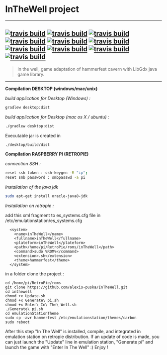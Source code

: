 # InTheWell project
---------------------
[![travis build](https://travis-ci.org/alexis-puska/InTheWell.svg?branch=master)](https://travis-ci.org/alexis-puska/InTheWell) 
[![travis build](https://sonarcloud.io/api/project_badges/measure?project=InTheWell&metric=alert_status)](https://sonarcloud.io/dashboard?id=InTheWell) [![travis build](https://sonarcloud.io/api/project_badges/measure?project=InTheWell&metric=sqale_rating)](https://sonarcloud.io/dashboard?id=InTheWell) [![travis build](https://sonarcloud.io/api/project_badges/measure?project=InTheWell&metric=security_rating)](https://sonarcloud.io/dashboard?id=InTheWell) [![travis build](https://sonarcloud.io/api/project_badges/measure?project=InTheWell&metric=reliability_rating)](https://sonarcloud.io/dashboard?id=InTheWell)
[![travis build](https://sonarcloud.io/api/project_badges/measure?project=InTheWell&metric=ncloc)](https://sonarcloud.io/dashboard?id=InTheWell) [![travis build](https://sonarcloud.io/api/project_badges/measure?project=InTheWell&metric=bugs)](https://sonarcloud.io/dashboard?id=InTheWell) [![travis build](https://sonarcloud.io/api/project_badges/measure?project=InTheWell&metric=code_smells)](https://sonarcloud.io/dashboard?id=InTheWell) [![travis build](https://sonarcloud.io/api/project_badges/measure?project=InTheWell&metric=duplicated_lines_density)](https://sonarcloud.io/dashboard?id=InTheWell) [![travis build](https://sonarcloud.io/api/project_badges/measure?project=InTheWell&metric=vulnerabilities)](https://sonarcloud.io/dashboard?id=InTheWell)
---------------------
> In the well, game adaptation of hammerfest cavern with LibGdx java game library.
---------------------
**Compilation DESKTOP (windows/mac/unix)**

*build application for Desktop (Windows) :*
```sh
gradlew desktop:dist
```

*build application for Desktop (mac os X / ubuntu) :*
```sh
./gradlew desktop:dist
```

Executable jar is created in 
```sh
./desktop/build/dist
```

**Compilation RASPBERRY PI (RETROPIE)**

*connection SSH :*
```sh
reset ssh token : ssh-keygen -R "ip";
reset smb password : smbpasswd -a pi
```

*Installation of the java jdk*
```sh
sudo apt-get install oracle-java8-jdk
```

*Installation on retropie :*

add this xml fragment to es_systems.cfg file in /etc/emulationstation/es_systems.cfg
```
  <system>
    <name>inTheWell</name>
    <fullname>inTheWell</fullname>
    <plateform>inTheWell</plateform>
    <path>/home/pi/RetroPie/roms/inTheWell</path>
    <command>sudo %ROM%</command>
    <extension>.sh</extension>
    <theme>hammerfest</theme>
  </system>
```


in a folder clone the project : 
```
cd /home/pi/RetroPie/roms
git clone https://github.com/alexis-puska/InTheWell.git
cd inthewell
chmod +x Update.sh
chmod +x Generate\ pi.sh
chmod +x Enter\ In\ The\ Well.sh
./Generate\ pi.sh
cd emulationStationTheme
sudo cp -avr hammerfest /etc/emulationstation/themes/carbon
sudo reboot
```

After this step "In The Well" is installed, compile, and integrated in emulation station on retropie distribution. If an update of code is made, you can just launch the "Update" line in emulation station, "Generate pi" and launch the game with "Enter In The Well" :) Enjoy !
